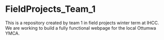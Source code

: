 # FieldProjects_Team_1
This is a repository created by team 1 in field projects winter term at IHCC. We are working to build a fully functional webpage for the local Ottumwa YMCA. 
